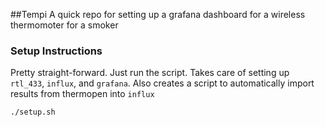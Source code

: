 ##Tempi
A quick repo for setting up a grafana dashboard for a wireless thermomoter for a smoker


### Setup Instructions
Pretty straight-forward. Just run the script. Takes care of setting up `rtl_433`, `influx`, and `grafana`. Also creates a script to automatically import results from thermopen into `influx`
```
./setup.sh
```
